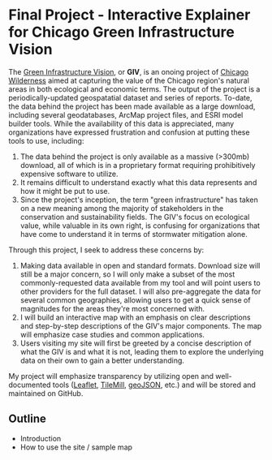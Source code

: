 # Final Project - Interactive Explainer for Chicago Green Infrastructure Vision

The [Green Infrastructure Vision](http://www.cmap.illinois.gov/livability/open-space/green-infrastructure-vision), or **GIV**, is an onoing project of [Chicago Wilderness](http://www.chicagowilderness.org/) aimed at capturing the value of the Chicago region's natural areas in both ecological and economic terms. The output of the project is a periodically-updated geospatatial dataset and series of reports. To-date, the data behind the project has been made available as a large download, including several geodatabases, ArcMap project files, and ESRI model builder tools. While the availability of this data is appreciated, many organizations have expressed frustration and confusion at putting these tools to use, including: 

1. The data behind the project is only available as a massive (>300mb) download, all of which is in a proprietary format requiring prohibitively expensive software to utilize.
2. It remains difficult to understand exactly what this data represents and how it might be put to use. 
3. Since the project's inception, the term "green infrastructure" has taken on a new meaning among the majority of stakeholders in the conservation and sustainability fields. The GIV's focus on ecological value, while valuable in its own right, is confusing for organizations that have come to understand it in terms of stormwater mitigation alone. 

Through this project, I seek to address these concerns by: 

1. Making data available in open and standard formats. Download size will still be a major concern, so I will only make a subset of the most commonly-requested data available from my tool and will point users to other providers for the full dataset. I will also pre-aggregate the data for several common geographies, allowing users to get a quick sense of magnitudes for the areas they're most concerned with. 
2. I will build an interactive map with an emphasis on clear descriptions and step-by-step descriptions of the GIV's major components. The map will emphasize case studies and common applications. 
3. Users visiting my site will first be greeted by a concise description of what the GIV is and what it is not, leading them to explore the underlying data on their own to gain a better understanding. 

My project will emphasize transparency by utilizing open and well-documented tools ([Leaflet](http://leafletjs.com/), [TileMill](https://github.com/mapbox/tilemill), [geoJSON](http://geojson.org/), etc.) and will be stored and maintained on GitHub. 


## Outline ## 

- Introduction
- How to use the site / sample map








